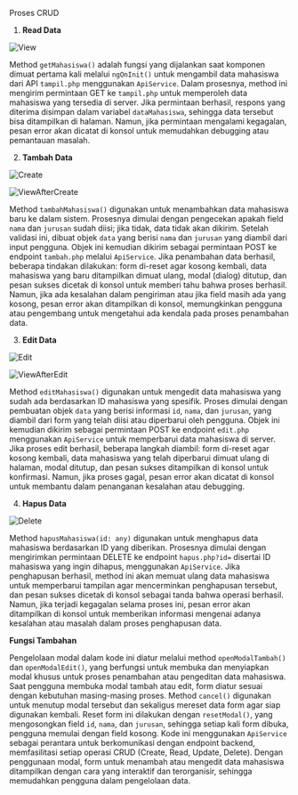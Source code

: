 Proses CRUD

1. **Read Data**

![View](view.png)

Method `getMahasiswa()` adalah fungsi yang dijalankan saat komponen dimuat pertama kali melalui `ngOnInit()` untuk mengambil data mahasiswa dari API `tampil.php` menggunakan `ApiService`. Dalam prosesnya, method ini mengirim permintaan GET ke `tampil.php` untuk memperoleh data mahasiswa yang tersedia di server. Jika permintaan berhasil, respons yang diterima disimpan dalam variabel `dataMahasiswa`, sehingga data tersebut bisa ditampilkan di halaman. Namun, jika permintaan mengalami kegagalan, pesan error akan dicatat di konsol untuk memudahkan debugging atau pemantauan masalah.

2. **Tambah Data**

![Create](tambah.png)

![ViewAfterCreate](viewtambah.png)

Method `tambahMahasiswa()` digunakan untuk menambahkan data mahasiswa baru ke dalam sistem. Prosesnya dimulai dengan pengecekan apakah field `nama` dan `jurusan` sudah diisi; jika tidak, data tidak akan dikirim. Setelah validasi ini, dibuat objek `data` yang berisi `nama` dan `jurusan` yang diambil dari input pengguna. Objek ini kemudian dikirim sebagai permintaan POST ke endpoint `tambah.php` melalui `ApiService`. Jika penambahan data berhasil, beberapa tindakan dilakukan: form di-reset agar kosong kembali, data mahasiswa yang baru ditampilkan dimuat ulang, modal (dialog) ditutup, dan pesan sukses dicetak di konsol untuk memberi tahu bahwa proses berhasil. Namun, jika ada kesalahan dalam pengiriman atau jika field masih ada yang kosong, pesan error akan ditampilkan di konsol, memungkinkan pengguna atau pengembang untuk mengetahui ada kendala pada proses penambahan data.

3. **Edit Data**

![Edit](editpage.png)

![ViewAfterEdit](viewafteredit.png)

Method `editMahasiswa()` digunakan untuk mengedit data mahasiswa yang sudah ada berdasarkan ID mahasiswa yang spesifik. Proses dimulai dengan pembuatan objek `data` yang berisi informasi `id`, `nama`, dan `jurusan`, yang diambil dari form yang telah diisi atau diperbarui oleh pengguna. Objek ini kemudian dikirim sebagai permintaan POST ke endpoint `edit.php` menggunakan `ApiService` untuk memperbarui data mahasiswa di server. Jika proses edit berhasil, beberapa langkah diambil: form di-reset agar kosong kembali, data mahasiswa yang telah diperbarui dimuat ulang di halaman, modal ditutup, dan pesan sukses ditampilkan di konsol untuk konfirmasi. Namun, jika proses gagal, pesan error akan dicatat di konsol untuk membantu dalam penanganan kesalahan atau debugging.

4. **Hapus Data**

![Delete](hapus.png)

Method `hapusMahasiswa(id: any)` digunakan untuk menghapus data mahasiswa berdasarkan ID yang diberikan. Prosesnya dimulai dengan mengirimkan permintaan DELETE ke endpoint `hapus.php?id=` disertai ID mahasiswa yang ingin dihapus, menggunakan `ApiService`. Jika penghapusan berhasil, method ini akan memuat ulang data mahasiswa untuk memperbarui tampilan agar mencerminkan penghapusan tersebut, dan pesan sukses dicetak di konsol sebagai tanda bahwa operasi berhasil. Namun, jika terjadi kegagalan selama proses ini, pesan error akan ditampilkan di konsol untuk memberikan informasi mengenai adanya kesalahan atau masalah dalam proses penghapusan data.

**Fungsi Tambahan**

Pengelolaan modal dalam kode ini diatur melalui method `openModalTambah()` dan `openModalEdit()`, yang berfungsi untuk membuka dan menyiapkan modal khusus untuk proses penambahan atau pengeditan data mahasiswa. Saat pengguna membuka modal tambah atau edit, form diatur sesuai dengan kebutuhan masing-masing proses. Method `cancel()` digunakan untuk menutup modal tersebut dan sekaligus mereset data form agar siap digunakan kembali. Reset form ini dilakukan dengan `resetModal()`, yang mengosongkan field `id`, `nama`, dan `jurusan`, sehingga setiap kali form dibuka, pengguna memulai dengan field kosong. Kode ini menggunakan `ApiService` sebagai perantara untuk berkomunikasi dengan endpoint backend, memfasilitasi setiap operasi CRUD (Create, Read, Update, Delete). Dengan penggunaan modal, form untuk menambah atau mengedit data mahasiswa ditampilkan dengan cara yang interaktif dan terorganisir, sehingga memudahkan pengguna dalam pengelolaan data.